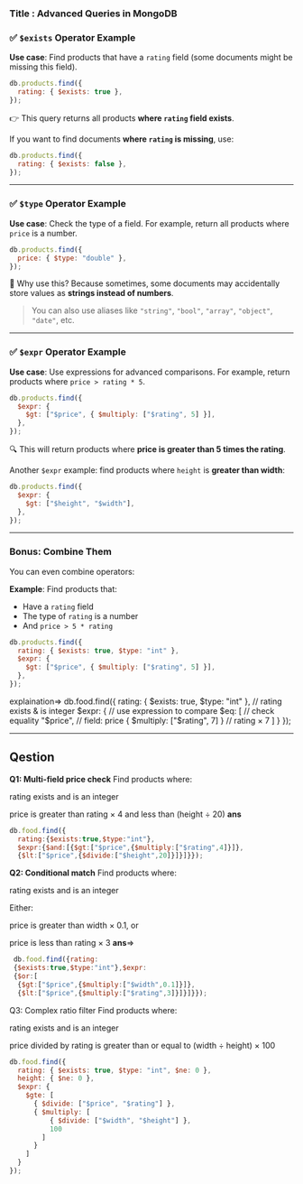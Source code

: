 ### Title : Advanced Queries in MongoDB

### ✅ `$exists` Operator Example

**Use case**: Find products that have a `rating` field (some documents might be missing this field).

```js
db.products.find({
  rating: { $exists: true },
});
```

👉 This query returns all products **where `rating` field exists**.

If you want to find documents **where `rating` is missing**, use:

```js
db.products.find({
  rating: { $exists: false },
});
```

---

### ✅ `$type` Operator Example

**Use case**: Check the type of a field. For example, return all products where `price` is a number.

```js
db.products.find({
  price: { $type: "double" },
});
```

🧠 Why use this? Because sometimes, some documents may accidentally store values as **strings instead of numbers**.

> You can also use aliases like `"string"`, `"bool"`, `"array"`, `"object"`, `"date"`, etc.

---

### ✅ `$expr` Operator Example

**Use case**: Use expressions for advanced comparisons. For example, return products where `price > rating * 5`.

```js
db.products.find({
  $expr: {
    $gt: ["$price", { $multiply: ["$rating", 5] }],
  },
});
```

🔍 This will return products where **price is greater than 5 times the rating**.

Another `$expr` example: find products where `height` is **greater than width**:

```js
db.products.find({
  $expr: {
    $gt: ["$height", "$width"],
  },
});
```

---

### Bonus: Combine Them

You can even combine operators:

**Example**: Find products that:

- Have a `rating` field
- The type of `rating` is a number
- And `price > 5 * rating`

```js
db.products.find({
  rating: { $exists: true, $type: "int" },
  $expr: {
    $gt: ["$price", { $multiply: ["$rating", 5] }],
  },
});
```
explaination=>
 db.food.find({
  rating: { $exists: true, $type: "int" }, // rating exists & is integer
  $expr: {                                 // use expression to compare
    $eq: [                                 // check equality
      "$price",                            // field: price
      { $multiply: ["$rating", 7] }        // rating × 7
    ]
  }
});

---


## Qestion 

**Q1: Multi-field price check**
Find products where:

rating exists and is an integer

price is greater than rating × 4 and less than (height ÷ 20)
**ans**
```js
db.food.find({
  rating:{$exists:true,$type:"int"},
  $expr:{$and:[{$gt:["$price",{$multiply:["$rating",4]}]},
  {$lt:["$price",{$divide:["$height",20]}]}]}}); 
```
**Q2: Conditional match**
Find products where:

rating exists and is an integer

Either:

price is greater than width × 0.1, or

price is less than rating × 3
**ans**=>
```js
 db.food.find({rating:
 {$exists:true,$type:"int"},$expr:
 {$or:[
  {$gt:["$price",{$multiply:["$width",0.1]}]},
  {$lt:["$price",{$multiply:["$rating",3]}]}]}});
 ```
Q3: Complex ratio filter
Find products where:

rating exists and is an integer

price divided by rating is greater than or equal to (width ÷ height) × 100

```js
db.food.find({
  rating: { $exists: true, $type: "int", $ne: 0 },
  height: { $ne: 0 },
  $expr: {
    $gte: [
      { $divide: ["$price", "$rating"] },
      { $multiply: [
          { $divide: ["$width", "$height"] },
          100
        ]
      }
    ]
  }
});
```